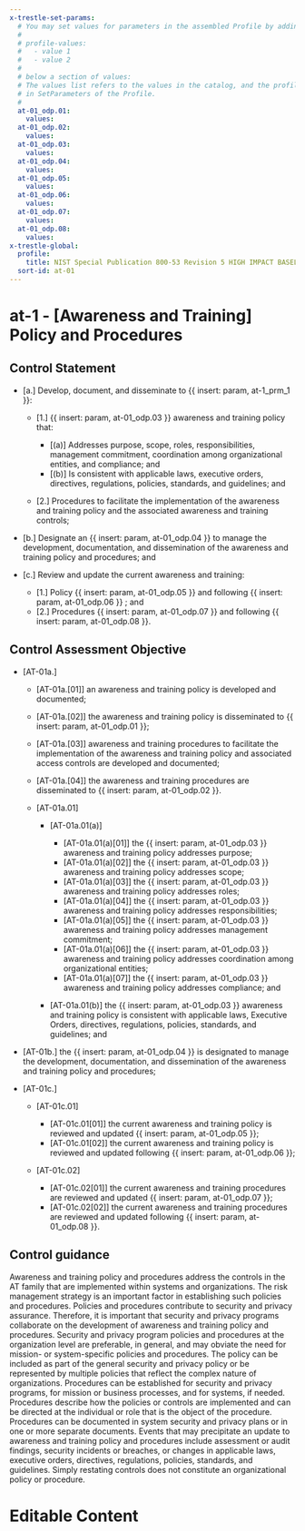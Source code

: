 ```yaml
---
x-trestle-set-params:
  # You may set values for parameters in the assembled Profile by adding
  #
  # profile-values:
  #   - value 1
  #   - value 2
  #
  # below a section of values:
  # The values list refers to the values in the catalog, and the profile-values represent values
  # in SetParameters of the Profile.
  #
  at-01_odp.01:
    values:
  at-01_odp.02:
    values:
  at-01_odp.03:
    values:
  at-01_odp.04:
    values:
  at-01_odp.05:
    values:
  at-01_odp.06:
    values:
  at-01_odp.07:
    values:
  at-01_odp.08:
    values:
x-trestle-global:
  profile:
    title: NIST Special Publication 800-53 Revision 5 HIGH IMPACT BASELINE
  sort-id: at-01
---
```


# at-1 - \[Awareness and Training\] Policy and Procedures

## Control Statement

- \[a.\] Develop, document, and disseminate to {{ insert: param, at-1_prm_1 }}:

  - \[1.\] {{ insert: param, at-01_odp.03 }} awareness and training policy that:

    - \[(a)\] Addresses purpose, scope, roles, responsibilities, management commitment, coordination among organizational entities, and compliance; and
    - \[(b)\] Is consistent with applicable laws, executive orders, directives, regulations, policies, standards, and guidelines; and

  - \[2.\] Procedures to facilitate the implementation of the awareness and training policy and the associated awareness and training controls;

- \[b.\] Designate an {{ insert: param, at-01_odp.04 }} to manage the development, documentation, and dissemination of the awareness and training policy and procedures; and

- \[c.\] Review and update the current awareness and training:

  - \[1.\] Policy {{ insert: param, at-01_odp.05 }} and following {{ insert: param, at-01_odp.06 }} ; and
  - \[2.\] Procedures {{ insert: param, at-01_odp.07 }} and following {{ insert: param, at-01_odp.08 }}.

## Control Assessment Objective

- \[AT-01a.\]

  - \[AT-01a.[01]\] an awareness and training policy is developed and documented; 
  - \[AT-01a.[02]\] the awareness and training policy is disseminated to {{ insert: param, at-01_odp.01 }};
  - \[AT-01a.[03]\] awareness and training procedures to facilitate the implementation of the awareness and training policy and associated access controls are developed and documented;
  - \[AT-01a.[04]\] the awareness and training procedures are disseminated to {{ insert: param, at-01_odp.02 }}.
  - \[AT-01a.01\]

    - \[AT-01a.01(a)\]

      - \[AT-01a.01(a)[01]\] the {{ insert: param, at-01_odp.03 }} awareness and training policy addresses purpose;
      - \[AT-01a.01(a)[02]\] the {{ insert: param, at-01_odp.03 }} awareness and training policy addresses scope;
      - \[AT-01a.01(a)[03]\] the {{ insert: param, at-01_odp.03 }} awareness and training policy addresses roles;
      - \[AT-01a.01(a)[04]\] the {{ insert: param, at-01_odp.03 }} awareness and training policy addresses responsibilities;
      - \[AT-01a.01(a)[05]\] the {{ insert: param, at-01_odp.03 }} awareness and training policy addresses management commitment;
      - \[AT-01a.01(a)[06]\] the {{ insert: param, at-01_odp.03 }} awareness and training policy addresses coordination among organizational entities;
      - \[AT-01a.01(a)[07]\] the {{ insert: param, at-01_odp.03 }} awareness and training policy addresses compliance; and

    - \[AT-01a.01(b)\] the {{ insert: param, at-01_odp.03 }} awareness and training policy is consistent with applicable laws, Executive Orders, directives, regulations, policies, standards, and guidelines; and

- \[AT-01b.\] the {{ insert: param, at-01_odp.04 }} is designated to manage the development, documentation, and dissemination of the awareness and training policy and procedures;

- \[AT-01c.\]

  - \[AT-01c.01\]

    - \[AT-01c.01[01]\] the current awareness and training policy is reviewed and updated {{ insert: param, at-01_odp.05 }}; 
    - \[AT-01c.01[02]\] the current awareness and training policy is reviewed and updated following {{ insert: param, at-01_odp.06 }};

  - \[AT-01c.02\]

    - \[AT-01c.02[01]\] the current awareness and training procedures are reviewed and updated {{ insert: param, at-01_odp.07 }};
    - \[AT-01c.02[02]\] the current awareness and training procedures are reviewed and updated following {{ insert: param, at-01_odp.08 }}.

## Control guidance

Awareness and training policy and procedures address the controls in the AT family that are implemented within systems and organizations. The risk management strategy is an important factor in establishing such policies and procedures. Policies and procedures contribute to security and privacy assurance. Therefore, it is important that security and privacy programs collaborate on the development of awareness and training policy and procedures. Security and privacy program policies and procedures at the organization level are preferable, in general, and may obviate the need for mission- or system-specific policies and procedures. The policy can be included as part of the general security and privacy policy or be represented by multiple policies that reflect the complex nature of organizations. Procedures can be established for security and privacy programs, for mission or business processes, and for systems, if needed. Procedures describe how the policies or controls are implemented and can be directed at the individual or role that is the object of the procedure. Procedures can be documented in system security and privacy plans or in one or more separate documents. Events that may precipitate an update to awareness and training policy and procedures include assessment or audit findings, security incidents or breaches, or changes in applicable laws, executive orders, directives, regulations, policies, standards, and guidelines. Simply restating controls does not constitute an organizational policy or procedure.

# Editable Content

<!-- Make additions and edits below -->
<!-- The above represents the contents of the control as received by the profile, prior to additions. -->
<!-- If the profile makes additions to the control, they will appear below. -->
<!-- The above markdown may not be edited but you may edit the content below, and/or introduce new additions to be made by the profile. -->
<!-- If there is a yaml header at the top, parameter values may be edited. Use --set-parameters to incorporate the changes during assembly. -->
<!-- The content here will then replace what is in the profile for this control, after running profile-assemble. -->
<!-- The current profile has no added parts for this control, but you may add new ones here. -->
<!-- Each addition must have a heading either of the form ## Control my_addition_name -->
<!-- or ## Part a. (where the a. refers to one of the control statement labels.) -->
<!-- "## Control" parts are new parts added after the statement part. -->
<!-- "## Part" parts are new parts added into the top-level statement part with that label. -->
<!-- Subparts may be added with nested hash levels of the form ### My Subpart Name -->
<!-- underneath the parent ## Control or ## Part being added -->
<!-- See https://ibm.github.io/compliance-trestle/tutorials/ssp_profile_catalog_authoring/ssp_profile_catalog_authoring for guidance. -->
